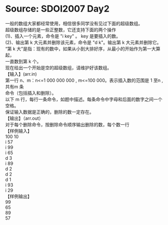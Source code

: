 

# Source: SDOI2007 Day2


一般的数组大家都经常使用，相信很多同学没有见过下面的超级数组。<br/>
超级数组存储的是一些正整数，它还支持下面的两个操作<br/>
(1)、插入一个元素，命令是 &#34;i key&#34; 。 key 是要插入的数。<br/>
(2)、输出第 k 大元素并删除该元素，命令是 &#34;d k&#34;。输出第 k 大元素并删除它。<br/>
“第 k 大”是指：现有的数中，如果从小到大排好序，从最小的开始作为第一大算起，<br/>
一直数到第 k 个。<br/>
现在给出一个开始是空的超级数组，请维护好该数组。<br/>
【输入】(arr.in)<br/>
第一行 n、m：n&lt;=1 000 000 000 , m&lt;=100 000。表示插入数的范围是 1 至n ,共有m 条<br/>
命令（包括插入和删除）。<br/>
以下 m 行，每行一条命令，如题中描述。每条命令中字母和后面的数字之间一个空格。<br/>
保证输入数据是正确的，删除的数一定存在。<br/>
【输出】（arr.out）<br/>
对于每个删除命令，按删除命令顺序输出删除的数，每个数一行<br/>
【样例输入】<br/>
100 10<br/>
i 57<br/>
i 99<br/>
i 65<br/>
d 3<br/>
i 89<br/>
d 2<br/>
d 2<br/>
d 1<br/>
i 93<br/>
i 29<br/>
【样例输出】<br/>
99<br/>
65<br/>
89<br/>
57
